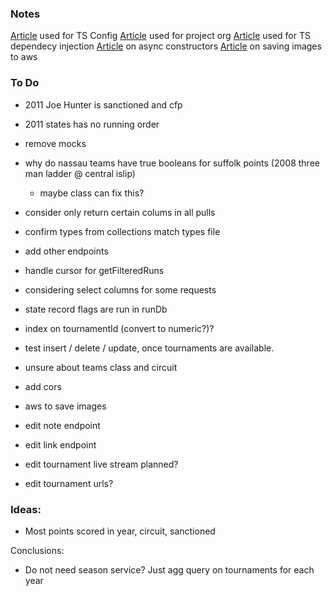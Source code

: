 ### Notes

[Article](https://www.section.io/engineering-education/how-to-use-typescript-with-nodejs/) used for TS Config
[Article](https://dev.to/santypk4/bulletproof-node-js-project-architecture-4epf) used for project org
[Article](https://dev.to/vovaspace/dependency-injection-in-typescript-4mbf) used for TS dependecy injection
[Article](https://dev.to/somedood/the-proper-way-to-write-async-constructors-in-javascript-1o8c#:~:text=The%20static%20async%20factory%20function,the%20indirect%20invocation%20of%20constructor%20.) on async constructors
[Article](https://flaviocopes.com/node-aws-s3-upload-image/) on saving images to aws


### To Do


* 2011 Joe Hunter is sanctioned and cfp
* 2011 states has no running order
* remove mocks
* why do nassau teams have true booleans for suffolk points (2008 three man ladder @ central islip)
    * maybe class can fix this? 
* consider only return certain colums in all pulls
* confirm types from collections match types file
* add other endpoints

* handle cursor for getFilteredRuns
* considering select columns for some requests
* state record flags are run in runDb
* index on tournamentId (convert to numeric?)?
* test insert / delete / update, once tournaments are available.  

* unsure about teams class and circuit


* add cors
* aws to save images

* edit note endpoint
* edit link endpoint
* edit tournament live stream planned? 
* edit tournament urls?

### Ideas: 
* Most points scored in year, circuit, sanctioned

Conclusions:
* Do not need season service? Just agg query on tournaments for each year




